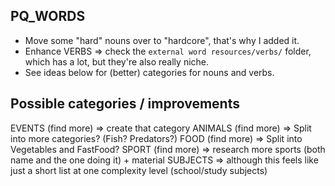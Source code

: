 ## PQ_WORDS

* Move some "hard" nouns over to "hardcore", that's why I added it.
* Enhance VERBS => check the `external word resources/verbs/` folder, which has a lot, but they're also really niche.
* See ideas below for (better) categories for nouns and verbs.

## Possible categories / improvements

EVENTS (find more) => create that category
ANIMALS (find more) => Split into more categories? (Fish? Predators?)
FOOD (find more) => Split into Vegetables and FastFood?
SPORT (find more) => research more sports (both name and the one doing it) + material
SUBJECTS => although this feels like just a short list at one complexity level (school/study subjects)
